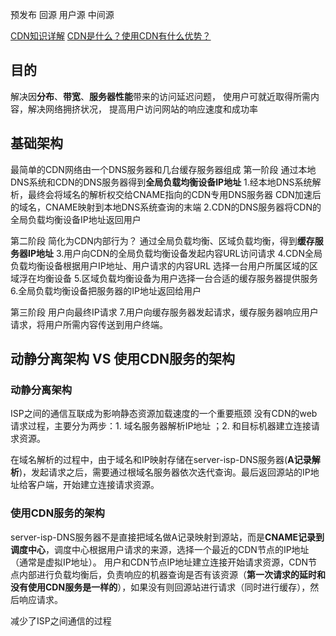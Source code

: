预发布
回源 用户源 中间源

[CDN知识详解](https://zhuanlan.zhihu.com/p/28939811)
[CDN是什么？使用CDN有什么优势？](https://www.zhihu.com/question/36514327/answer/68143522)

## 目的 ##
解决因**分布**、**带宽**、**服务器性能**带来的访问延迟问题，
使用户可就近取得所需内容，解决网络拥挤状况，
提高用户访问网站的响应速度和成功率

## 基础架构 ##
最简单的CDN网络由一个DNS服务器和几台缓存服务器组成
第一阶段 
通过本地DNS系统和CDN的DNS服务器得到**全局负载均衡设备IP地址**
1.经本地DNS系统解析，最终会将域名的解析权交给CNAME指向的CDN专用DNS服务器
  CDN加速后的域名，CNAME映射到本地DNS系统查询的末端
2.CDN的DNS服务器将CDN的全局负载均衡设备IP地址返回用户

第二阶段 简化为CDN内部行为？
通过全局负载均衡、区域负载均衡，得到**缓存服务器IP地址**
3.用户向CDN的全局负载均衡设备发起内容URL访问请求
4.CDN全局负载均衡设备根据用户IP地址、用户请求的内容URL
  选择一台用户所属区域的区域浮在均衡设备
5.区域负载均衡设备为用户选择一台合适的缓存服务器提供服务
6.全局负载均衡设备把服务器的IP地址返回给用户

第三阶段 用户向最终IP请求
7.用户向缓存服务器发起请求，缓存服务器响应用户请求，将用户所需内容传送到用户终端。



## 动静分离架构 VS 使用CDN服务的架构 ##
### 动静分离架构 ###
ISP之间的通信互联成为影响静态资源加载速度的一个重要瓶颈
没有CDN的web请求过程，主要分为两步：1. 域名服务器解析IP地址 ；2. 和目标机器建立连接请求资源。

在域名解析的过程中，由于域名和IP映射存储在server-isp-DNS服务器(**A记录解析**)，发起请求之后，需要通过根域名服务器依次迭代查询。最后返回源站的IP地址给客户端，开始建立连接请求资源。
### 使用CDN服务的架构 ###
server-isp-DNS服务器不是直接把域名做A记录映射到源站，而是**CNAME记录到调度中心**，调度中心根据用户请求的来源，选择一个最近的CDN节点的IP地址（通常是虚拟IP地址）。
用户和CDN节点IP地址建立连接开始请求资源，CDN节点内部进行负载均衡后，负责响应的机器查询是否有该资源（**第一次请求的延时和没有使用CDN服务是一样的**），如果没有则回源站进行请求（同时进行缓存），然后响应请求。

减少了ISP之间通信的过程